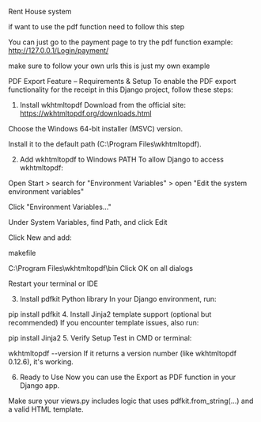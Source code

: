 Rent House system 

if  want  to use the pdf function need to follow this step

You can just go to the payment page to try the pdf function
example: http://127.0.0.1/Login/payment/

make sure to follow your own urls this is just my own example


PDF Export Feature – Requirements & Setup
To enable the PDF export functionality for the receipt in this Django project, follow these steps:

1. Install wkhtmltopdf
Download from the official site:
https://wkhtmltopdf.org/downloads.html

Choose the Windows 64-bit installer (MSVC) version.

Install it to the default path (C:\Program Files\wkhtmltopdf).

2. Add wkhtmltopdf to Windows PATH
To allow Django to access wkhtmltopdf:

Open Start > search for "Environment Variables" > open "Edit the system environment variables"

Click "Environment Variables…"

Under System Variables, find Path, and click Edit

Click New and add:

makefile

C:\Program Files\wkhtmltopdf\bin
Click OK on all dialogs

Restart your terminal or IDE

3. Install pdfkit Python library
In your Django environment, run:

pip install pdfkit
4. Install Jinja2 template support (optional but recommended)
If you encounter template issues, also run:

pip install Jinja2
5. Verify Setup
Test in CMD or terminal:

wkhtmltopdf --version
If it returns a version number (like wkhtmltopdf 0.12.6), it's working.

6. Ready to Use
Now you can use the Export as PDF function in your Django app.

Make sure your views.py includes logic that uses pdfkit.from_string(...) and a valid HTML template.

